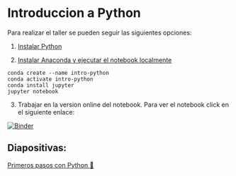 # Introduccion a Python

Para realizar el taller se pueden seguir las siguientes opciones:

1. [Instalar Python](https://www.python.org/downloads/)

2. [Instalar Anaconda y ejecutar el notebook localmente](https://docs.conda.io/projects/conda/en/latest/user-guide/install/)
```
conda create --name intro-python
conda activate intro-python
conda install jupyter
jupyter notebook
```

3. Trabajar en la version online del notebook. Para ver el notebook click en el siguiente enlace:

[![Binder](https://mybinder.org/badge_logo.svg)](https://mybinder.org/v2/gh/carogomezt/IntroduccionPython/master?filepath=Introduccion_Python.ipynb)

## Diapositivas:
[Primeros pasos con Python :snake:](https://docs.google.com/presentation/d/12PAPQ-e4BFVX4fYQ1TFxBebXgemq54J18_wHw-4g_TA/edit?usp=sharing)
